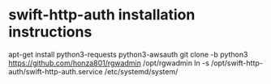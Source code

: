 # swift-http-auth installation instructions
apt-get install python3-requests python3-awsauth
git clone -b python3 https://github.com/honza801/rgwadmin /opt/rgwadmin
ln -s /opt/swift-http-auth/swift-http-auth.service /etc/systemd/system/
